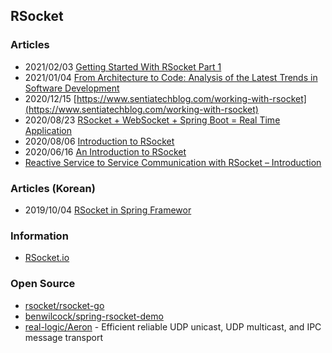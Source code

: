 ## RSocket


### Articles
- 2021/02/03 [Getting Started With RSocket Part 1](https://mydeveloperplanet.com/2021/02/03/getting-started-with-rsocket-part-1/)
- 2021/01/04 [From Architecture to Code: Analysis of the Latest Trends in Software Development](https://www.alibabacloud.com/blog/from-architecture-to-code-analysis-of-the-latest-trends-in-software-development_597097)
- 2020/12/15 [https://www.sentiatechblog.com/working-with-rsocket](https://www.sentiatechblog.com/working-with-rsocket)
- 2020/08/23 [RSocket + WebSocket + Spring Boot = Real Time Application](https://www.vinsguru.com/rsocket-websocket-spring-boot/)
- 2020/08/06 [Introduction to RSocket](https://www.baeldung.com/rsocket)
- 2020/06/16 [An Introduction to RSocket](https://dzone.com/articles/an-introduction-to-rsocket)
- [Reactive Service to Service Communication with RSocket – Introduction](https://grapeup.com/blog/reactive-service-to-service-communication-with-rsocket-introduction/)



### Articles (Korean)
- 2019/10/04 [RSocket in Spring Framewor](https://brunch.co.kr/@springboot/271)



### Information
- [RSocket.io](https://rsocket.io/)



### Open Source
- [rsocket/rsocket-go](https://github.com/rsocket/rsocket-go)
- [benwilcock/spring-rsocket-demo](https://github.com/benwilcock/spring-rsocket-demo)
- [real-logic/Aeron](https://github.com/real-logic/Aeron) - Efficient reliable UDP unicast, UDP multicast, and IPC message transport



